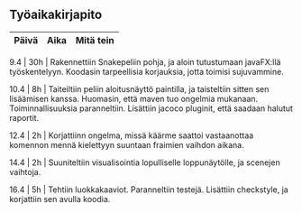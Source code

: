 ## Työaikakirjapito
Päivä | Aika | Mitä tein
------- | ------- | -------

9.4 | 30h | Rakennettiin Snakepeliin pohja, ja aloin tutustumaan javaFX:llä työskentelyyn. Koodasin tarpeellisia korjauksia, jotta toimisi sujuvammine.

10.4 |   8h  |    Taiteiltiin peliin aloitusnäyttö paintilla, ja taisteltiin sitten sen lisäämisen kanssa. Huomasin, että maven tuo ongelmia mukanaan. Toiminnallisuuksia paranneltiin. Lisättiin jacoco pluginit, että saadaan halutut raportit.

12.4 |    2h    |   Korjattiinn ongelma, missä käärme saattoi vastaanottaa komennon mennä kielettyyn suuntaan fraimien vaihdon aikana.

14.4   |  2h    |   Suuniteltiin visualisointia lopulliselle loppunäytölle, ja scenejen vaihtoja.

16.4  |   5h   |    Tehtiin luokkakaaviot. Paranneltiin testejä. Lisättiin checkstyle, ja korjattiin sen avulla koodia.
